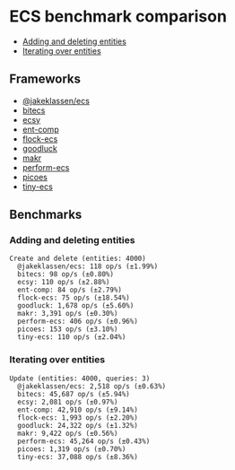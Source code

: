 # ECS benchmark comparison

- [Adding and deleting entities](#adding-and-deleting-entities)
- [Iterating over entities](#iterating-over-entities)

## Frameworks

- [@jakeklassen/ecs](https://github.com/jakeklassen/ecs)
- [bitecs](https://github.com/NateTheGreatt/bitecs)
- [ecsy](https://github.com/ecsyjs/ecsy)
- [ent-comp](https://github.com/andyhall/ent-comp)
- [flock-ecs](https://github.com/dannyfritz/flock-ecs)
- [goodluck](https://github.com/piesku/goodluck)
- [makr](https://github.com/makrjs/makr)
- [perform-ecs](https://github.com/fireveined/perform-ecs)
- [picoes](https://github.com/ayebear/picoes)
- [tiny-ecs](https://github.com/bvalosek/tiny-ecs)

## Benchmarks

### Adding and deleting entities

```
Create and delete (entities: 4000)
  @jakeklassen/ecs: 118 op/s (±1.99%)
  bitecs: 98 op/s (±0.80%)
  ecsy: 110 op/s (±2.88%)
  ent-comp: 84 op/s (±2.79%)
  flock-ecs: 75 op/s (±18.54%)
  goodluck: 1,678 op/s (±5.60%)
  makr: 3,391 op/s (±0.30%)
  perform-ecs: 406 op/s (±0.96%)
  picoes: 153 op/s (±3.10%)
  tiny-ecs: 110 op/s (±2.04%)
```

### Iterating over entities

```
Update (entities: 4000, queries: 3)
  @jakeklassen/ecs: 2,518 op/s (±0.63%)
  bitecs: 45,687 op/s (±5.94%)
  ecsy: 2,081 op/s (±0.97%)
  ent-comp: 42,910 op/s (±9.14%)
  flock-ecs: 1,993 op/s (±2.20%)
  goodluck: 24,322 op/s (±1.32%)
  makr: 9,422 op/s (±0.56%)
  perform-ecs: 45,264 op/s (±0.43%)
  picoes: 1,319 op/s (±0.70%)
  tiny-ecs: 37,088 op/s (±8.36%)
```
